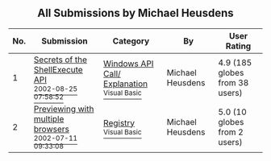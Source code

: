 ﻿<div align="center">

## All Submissions by Michael Heusdens

</div>

No.  | Submission | Category | By   | User Rating
---- | ---------- | -------- | ---- | -----------
1 | [Secrets of the ShellExecute API<br /><sup>2002-08-25 07:58:52</sup>](https://github.com/Planet-Source-Code/michael-heusdens-secrets-of-the-shellexecute-api__1-38095) | [Windows API Call/ Explanation<br /><sup>Visual Basic</sup>](../ByCategory/windows-api-call-explanation__1-39.md) | Michael Heusdens | 4.9 (185 globes from 38 users)
2 | [Previewing with multiple browsers<br /><sup>2002-07-11 09:33:08</sup>](https://github.com/Planet-Source-Code/michael-heusdens-previewing-with-multiple-browsers__1-36806) | [Registry<br /><sup>Visual Basic</sup>](../ByCategory/registry__1-36.md) | Michael Heusdens | 5.0 (10 globes from 2 users)
